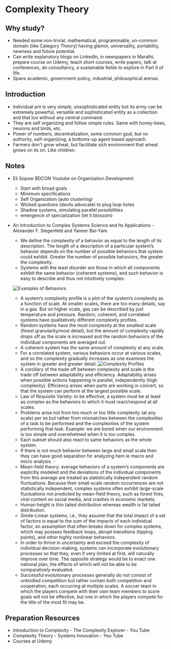 # Complexity Theory

## Why study?
- Needed some non-trivial, mathematical, programmable, un-common domain (like Category Theory) having glamor, universality, portability, newness and future potential. 
- Can write explanatory blogs on LinkedIn, in newspapers in Marathi, prepare course on Udemy, teach short courses, write papers, talk at conferences, do consultancy, a sustainable fields to explore in Part II of life. 
- Spans academic, government-policy, industrial, philosophical arenas.

## Introduction
- Individual ant is very simple, unsophisticated entity but its army can be extremely powerful, versatile and sophisticated entity as a collection and that too without any central command. 
- They are self organizing and follow simple rules. Same with honey-bees, neurons and birds, etc. 
- Power of numbers, decentralization, some common goal, but no authority, self-organizing, a bottoms-up agent based approach.
- Farmers don't grow wheat, but facilitate sich environment that wheat grows on its on. Like children.



## Notes
- Eli Sopow BDCON Youtube on Organization Development
	- Start with broad goals
	- Minimum specifications
	- Self Organization (auto clustering)
	- Wicked questions (devils advocate) to plug loop holes
	- Shadow systems, simulating parallel possibilities
	- emergence of specialization (let it blossom)
	
- An Introduction to Complex Systems Science and Its Applications - Alexander F. Siegenfeld and Yaneer Bar-Yam
	- We define the complexity of a behavior as equal to the length of its description. The length of a description of a particular system’s behavior depends on the number of possible behaviors that system could exhibit. Greater the number of possible behaviors, the greater the complexity.
	- Systems with the least disorder are those in which all components exhibit the same behavior (coherent systems), and such behavior is easy to describe and thus not intuitively complex.
	
	![Examples of Behaviors](images/behaviours.png)

	- A system’s complexity profile is a plot of the system’s complexity as a function of scale. At smaller scales, there are too many details, say in a gas. But on higher scale, gas can be described by just temperature and pressure.  Random, coherent, and correlated systems have qualitatively different complexity profiles.
	- Random systems have the most complexity at the smallest scale (finest granularity/most detail), but the amount of complexity rapidly drops oﬀ as the scale is increased and the random behaviors of the individual components are averaged out.
	- A coherent system has the same amount of complexity at any scale.
	- For a correlated system, various behaviors occur at various scales, and so the complexity gradually increases as one examines the system in greater and greater detail. 
	![Complexity Profiles](images/complexityprofiles.png)
	- A corollary of the trade off between complexity and scale is the trade off between adaptability and efficiency. Adaptability arises when possible actions happening in parallel, independently (high complexity).  Efficiency arises when parts are working in concert, so that the system can perform at the largest possible scale. 
	-  Law of Requisite Variety: to be effective, a system must be at least as complex as the behaviors to which it must react/respond at all scales.
	- Problems arise not from too much or too little complexity (at any scale) per se but rather from mismatches between the complexities of a task to be performed and the complexities of the system performing that task. Example: we are bored when our environment is too simple and overwhelmed when it is too complex.
	- Each subset should also react to same behaviors as the whole system.
	- If there is not much behavior between large and small scale then they can have good separation for analyzing hem ie macro and micro analysis. - 
	- Mean-field theory: average behaviors of a system’s components are explicitly modeled and the deviations of the individual components from this
average are treated as statistically independent random fluctuations. Because their small-scale random occurrences are not statistically independent, complex systems often exhibit large-scale fluctuations not predicted by mean-field theory, such as forest fires, viral content on social media, and crashes in economic markets. 
	- Human height is thin tailed distribution whereas wealth is fat tailed distribution.
	- Simile-Linear systems, i.e., they assume that the total impact of a set of factors is equal to the sum of the impacts of each individual factor, an assumption that often breaks down for complex systems, which may possess feedback loops, abrupt transitions (tipping points), and other highly nonlinear behaviors.
	- In order to thrive in uncertainty and exceed the complexity of individual decision-making, systems can incorporate evolutionary processes so that they, even if very limited at first, will naturally improve over time.  The opposite strategy would be to enact one national plan, the effects of which will not be able to be comparatively evaluated.
	- Successful evolutionary processes generally do not consist of unbridled competition but rather contain both competition and cooperation, each occurring at multiple scales.  A soccer team in which the players compete with their own team members to score goals will not be effective, but one in which the players compete for the title of the most fit may be.

## Preparation Resources
- Introduction to Complexity - The Complexity Explorer - You Tube
- Complexity Theory - Systems Innovation - You Tube
- Courses at Udemy

